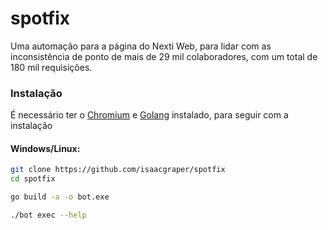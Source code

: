 # spotfix

Uma automação para a página do Nexti Web, para lidar com as inconsistência de ponto de mais de 29 mil colaboradores, com um total de 180 mil requisições.

### Instalação

É necessário ter o [Chromium](https://www.chromium.org/getting-involved/download-chromium/) e [Golang](https://go.dev/doc/install) instalado, para seguir com a instalação

#### Windows/Linux:
```bash
git clone https://github.com/isaacgraper/spotfix
cd spotfix

go build -a -o bot.exe

./bot exec --help
```